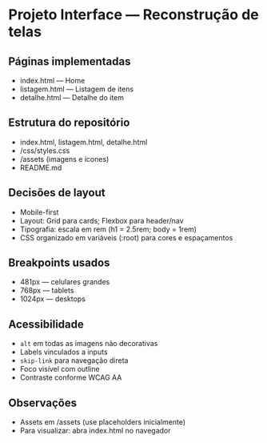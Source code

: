 # Projeto Interface — Reconstrução de telas

## Páginas implementadas
- index.html — Home
- listagem.html — Listagem de itens
- detalhe.html — Detalhe do item

## Estrutura do repositório
- index.html, listagem.html, detalhe.html
- /css/styles.css
- /assets (imagens e ícones)
- README.md

## Decisões de layout
- Mobile-first
- Layout: Grid para cards; Flexbox para header/nav
- Tipografia: escala em rem (h1 = 2.5rem; body = 1rem)
- CSS organizado em variáveis (:root) para cores e espaçamentos

## Breakpoints usados
- 481px — celulares grandes
- 768px — tablets
- 1024px — desktops

## Acessibilidade
- `alt` em todas as imagens não decorativas
- Labels vinculados a inputs
- `skip-link` para navegação direta
- Foco visível com outline
- Contraste conforme WCAG AA

## Observações
- Assets em /assets (use placeholders inicialmente)
- Para visualizar: abra index.html no navegador
